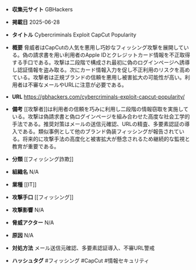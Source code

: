 - **収集元サイト**
GBHackers

- **掲載日**
2025-06-28

- **タイトル**
Cybercriminals Exploit CapCut Popularity

- **概要**
脅威者はCapCutの人気を悪用し巧妙なフィッシング攻撃を展開している。偽の請求書を用い利用者のApple IDとクレジットカード情報を不正取得する手口である。攻撃は二段階で構成され最初に偽のログインページへ誘導し認証情報を盗み取る。次にカード情報入力を促し不正利用のリスクを高めている。攻撃者は正規ブランドの信頼を悪用し被害拡大の可能性が高い。利用者は不審なメールやURLに注意が必要である。

- **URL**
https://gbhackers.com/cybercriminals-exploit-capcut-popularity/

- **備考**
[[攻撃者]]は利用者の信頼を巧みに利用し二段階の情報窃取を実施している。攻撃は偽請求書と偽ログインページを組み合わせた高度な社会工学的手法である。推奨対策はメールの送信元確認、URLの精査、多要素認証の導入である。類似事例として他のブランド偽装フィッシングが報告されている。将来的に攻撃手法の高度化と被害拡大が懸念されるため継続的な監視と教育が重要である。

- **分類**
[[フィッシング詐欺]]

- **組織名**
N/A

- **業種**
[[IT]]

- **攻撃手口**
[[フィッシング]]

- **攻撃影響**
N/A

- **脅威アクター**
N/A

- **原因**
N/A

- **対処方法**
メール送信元確認、多要素認証導入、不審URL警戒

- **ハッシュタグ**
#フィッシング #CapCut #情報セキュリティ
